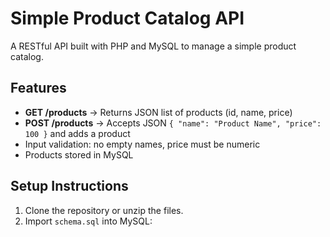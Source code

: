 # Simple Product Catalog API

A RESTful API built with PHP and MySQL to manage a simple product catalog.

## Features

- **GET /products** → Returns JSON list of products (id, name, price)
- **POST /products** → Accepts JSON `{ "name": "Product Name", "price": 100 }` and adds a product
- Input validation: no empty names, price must be numeric
- Products stored in MySQL

## Setup Instructions

1. Clone the repository or unzip the files.
2. Import `schema.sql` into MySQL:
